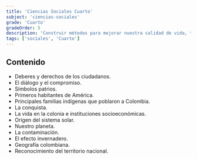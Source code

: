 ```yaml
---
title: 'Ciencias Sociales Cuarto'
subject: 'ciencias-sociales'  
grade: 'Cuarto'
gradeOrder: 5
description: 'Construir métodos para mejorar nuestra calidad de vida, trabajando en equipo como personas orgullosas de nuestra cultura, riquezas y antepasados. Propiciar la información del estudiante como una persona con capacidad para defender su país.'
tags: ['sociales', 'Cuarto']
---
```


## Contenido

* Deberes y derechos de los ciudadanos.
* El diálogo y el compromiso.
* Símbolos patrios.
* Primeros habitantes de América.
* Principales familias indígenas que poblaron a Colombia.
* La conquista.
* La vida en la colonia e instituciones socioeconómicas.
* Origen del sistema solar.
* Nuestro planeta.
* La contaminación.
* El efecto invernadero.
* Geografía colombiana.
* Reconocimiento del territorio nacional.